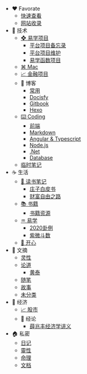 - :heart: Favorate
  - [快速查看](快捷/)
  - [网站收录](快捷/mywebs.md)
- :key: 技术
  - [❖ 易学项目](科技/华鹤易学项目/)
    - [平台项目备忘录](科技/华鹤易学项目/备忘录.md)  
    - [平台项目维护](科技/华鹤易学项目/项目维护.md) 
    - [易学函数项目](科技/华鹤易学项目/易学函数项目.md) 
  - [⌘ Mac](科技/mac/)
  - [📈 金融项目](科技/金融项目/)
  - 🛁 博客
    - [常用](科技/blog/)
    - [Docisfy](科技/blog/docsify/)
    - [Gitbook](科技/blog/gitbook/)
    - [Hexo](科技/blog/hexo/)
  - [⌨️ Coding](科技/coding/)
    - [前端](科技/coding/frontend/)
    - [Markdown](科技/coding/markdown/)
    - [Angular & Typescript](科技/coding/angular_typescript/)
    - [Node.js](科技/coding/nodejs/)
    - [.Net](科技/coding/dotNet/)
    - [Database](科技/coding/database/)
  - [临时笔记](科技/temp.md)
- :coffee: 生活
  - [📝 读书笔记](生活/读书笔记/)
    - [庄子白皮书](生活/读书笔记/庄子白皮书/总论.md)
    - [财富自由之路](生活/读书笔记/财富自由之路/导论.md)
  - [📚 书籍](生活/书籍/)
    -  [书籍资源](生活/书籍/书籍资源.md) 
  - [♒︎ 易学](生活/易学/)
    - [2020卦例](生活/易学/2020卦例/)
    - [紫微斗数](生活/易学/紫微斗数/README.md)
  - [🦋 开心](生活/开心/)
- :memo: 文摘
  - [灵性](摘录/灵性/)
  - [论道](摘录/论道/)
    - [黄泰](摘录/论道/黄泰/)
  - [随笔](摘录/随笔/)
  - [故事](摘录/故事/)
  - [未分类](摘录/未分类/)
- :bank: 经济
  - [📈 股市](经济/股市/)
  - 📰 经论
    - [薛兆丰经济学讲义](经济/经论/薛兆丰经济学讲义/1稀缺.md)
- :house: 私密
  - [日记](personal/日记本/)
  - [靈性](personal/靈性/)
  - [命理](personal/cases/)
  - [文档](personal/doc/)